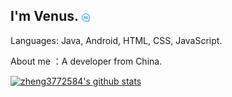## I'm Venus. <img src="https://github.com/zheng3772584/zheng3772584/blob/master/images/HI.png" width = "3%" height = "3%" alt="hi" align=center />

Languages: Java, Android, HTML, CSS, JavaScript.

About me ：A developer from China.

<!--  &theme   =radical百度修改，默认白色
  [![zheng3772584's github stats](https://github-readme-stats.vercel.app/api?username=zheng3772584&show_icons=true&theme=radical)](https://github.com/zheng3772584)
-->

[![zheng3772584's github stats](https://github-readme-stats.vercel.app/api?username=zheng3772584&show_icons=true)](https://github.com/zheng3772584)
